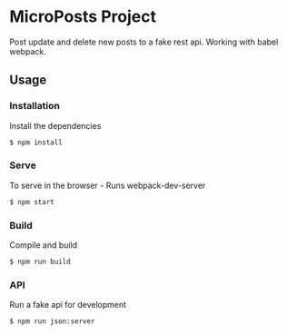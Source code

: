 # MicroPosts Project

Post update and delete new posts to a fake rest api.
Working with babel webpack.


## Usage

### Installation

Install the dependencies

```sh
$ npm install
```

### Serve
To serve in the browser  - Runs webpack-dev-server

```sh
$ npm start
```

### Build
Compile and build

```sh
$ npm run build
```

### API
Run a fake api for development

```sh
$ npm run json:server
```